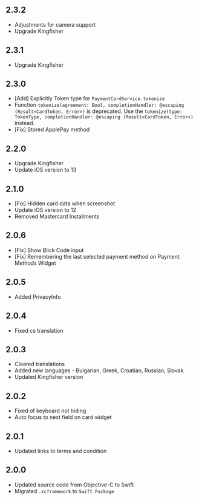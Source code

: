 ## 2.3.2
* Adjustments for camera support
* Upgrade Kingfisher

## 2.3.1
* Upgrade Kingfisher

## 2.3.0
* [Add] Explicitly Token type for `PaymentCardService.tokenize`
* Function `tokenize(agreement: Bool, completionHandler: @escaping (Result<CardToken, Error>)` is deprecated. Use the `tokenize(type: TokenType, completionHandler: @escaping (Result<CardToken, Error>)` instead.
* [Fix] Stored ApplePay method

## 2.2.0
* Upgrade Kingfisher
* Update iOS version to 13

## 2.1.0
* [Fix] Hidden card data when screenshot
* Update iOS version to 12
* Removed Mastercard Installments

## 2.0.6
* [Fix] Show Blick Code input
* [Fix] Remembering the last selected payment method on Payment Methods Widget

## 2.0.5
* Added PrivacyInfo

## 2.0.4
* Fixed cs translation

## 2.0.3
* Cleared translations
* Added new languages - Bulgarian, Greek, Croatian, Russian, Slovak
* Updated Kingfisher version

## 2.0.2
* Fixed of keyboard not hiding
* Auto focus to next field on card widget

## 2.0.1
* Updated links to terms and condition

## 2.0.0
* Updated source code from Objective-C to Swift
* Migrated `.xcframework` to `Swift Package`
